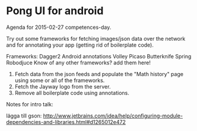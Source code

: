 # Pong UI for android

Agenda for 2015-02-27 competences-day.

Try out some frameworks for fetching images/json data over the network and for annotating your app (getting rid of boilerplate code).

Frameworks:
Dagger2
Android annotations
Volley
Picaso
Butterknife
Spring
Robodjuce
Know of any other frameworks? add them here!

1. Fetch data from the json feeds and populate the "Math history" page using some or all of the frameworks.
2. Fetch the Jayway logo from the server.
3. Remove all boilerplate code using annotations.

Notes for intro talk:

lägga till gson:
http://www.jetbrains.com/idea/help/configuring-module-dependencies-and-libraries.html#d1265012e472
